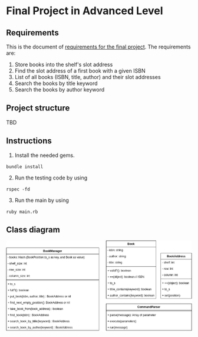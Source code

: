 # Final Project in Advanced Level
## Requirements
This is the document of [requirements for the final project](https://classroom.google.com/w/MjY1NDM0Njg4MDQ2/tc/MjY1NTQ1MTM2NjUw). The requirements are:
1. Store books into the shelf's slot address
2. Find the slot address of a first book with a given ISBN
3. List of all books (ISBN, title, author) and their slot addresses
4. Search the books by title keyword
5. Search the books by author keyword

## Project structure
TBD

## Instructions
1. Install the needed gems.
```
bundle install
```
2. Run the testing code by using 
```
rspec -fd
```
3. Run the main by using 
```
ruby main.rb
```

## Class diagram
<img src="docs/class-v1.png" width=700>